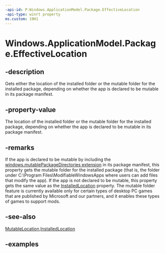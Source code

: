 ```yaml
---
-api-id: P:Windows.ApplicationModel.Package.EffectiveLocation
-api-type: winrt property
ms.custom: 19H1
---
```


<!-- Property syntax.
public StorageFolder EffectiveLocation { get; }
-->

# Windows.ApplicationModel.Package.EffectiveLocation

## -description

Gets either the location of the installed folder or the mutable folder for the installed package, depending on whether the app is declared to be mutable in its package manifest.

## -property-value

The location of the installed folder or the mutable folder for the installed package, depending on whether the app is declared to be mutable in its package manifest.

## -remarks

If the app is declared to be mutable by including the [windows.mutablePackageDirectories extension](/uwp/schemas/appxpackage/uapmanifestschema/element-desktop6-package-extension) in its package manifest, this property gets the mutable folder for the installed package (that is, the folder under C:\Program Files\ModifiableWindowsApps where users can add files that modify the app). If the app is not declared to be mutable, this property gets the same value as the [InstalledLocation](package_installedlocation.md) property. The mutable folder feature is currently available only for certain types of desktop PC games that are published by Microsoft and our partners, and it enables these types of games to support mods.

## -see-also

[MutableLocation](package_mutablelocation.md),[InstalledLocation](package_installedlocation.md)

## -examples

